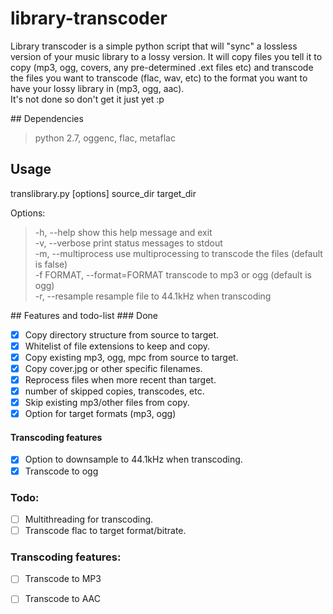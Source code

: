 # library-transcoder
Library transcoder is a simple python script that will "sync" a lossless version of your music library to a lossy version. It will copy files you tell it to copy (mp3, ogg, covers, any pre-determined .ext files etc) and transcode the files you want to transcode (flac, wav, etc) to the format you want to have your lossy library in (mp3, ogg, aac).<br />
It's not done so don't get it just yet :p

## Dependencies
> python 2.7, oggenc, flac, metaflac

## Usage
translibrary.py [options] source_dir target_dir

Options:
> -h, --help  show this help message and exit<br />
> -v, --verbose print status messages to stdout<br />
> -m, --multiprocess  use multiprocessing to transcode the files (default is false)<br />
> -f FORMAT, --format=FORMAT  transcode to mp3 or ogg (default is ogg)<br />
> -r, --resample  resample file to 44.1kHz when transcoding<br />

## Features and todo-list
### Done
- [x] Copy directory structure from source to target.
- [x] Whitelist of file extensions to keep and copy.
- [x] Copy existing mp3, ogg, mpc from source to target.
- [x] Copy cover.jpg or other specific filenames.
- [x] Reprocess files when more recent than target.
- [x] number of skipped copies, transcodes, etc.
- [x] Skip existing mp3/other files from copy.
- [x] Option for target formats (mp3, ogg)

#### Transcoding features
- [x] Option to downsample to 44.1kHz when transcoding.
- [x] Transcode to ogg

### Todo:
- [ ] Multithreading for transcoding.
- [ ] Transcode flac to target format/bitrate.

### Transcoding features:
- [ ] Transcode to MP3
- [ ] Transcode to AAC

